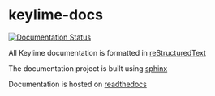 # keylime-docs

[![Documentation Status](https://readthedocs.org/projects/keylime/badge/?version=latest)](https://keylime.readthedocs.io/en/latest/?badge=latest)

All Keylime documentation is formatted in [reStructuredText](https://en.wikipedia.org/wiki/ReStructuredText)

The documentation project is built using [sphinx](http://www.sphinx-doc.org)

Documentation is hosted on [readthedocs](https://readthedocs.org/)
